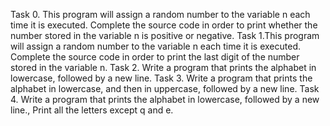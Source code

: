 Task 0. This program will assign a random number to the variable n each time it is executed. Complete the source code in order to print whether the number stored in the variable n is positive or negative.
Task 1.This program will assign a random number to the variable n each time it is executed. Complete the source code in order to print the last digit of the number stored in the variable n.
Task 2. Write a program that prints the alphabet in lowercase, followed by a new line.
Task 3. Write a program that prints the alphabet in lowercase, and then in uppercase, followed by a new line.
Task 4. Write a program that prints the alphabet in lowercase, followed by a new line., Print all the letters except q and e.

